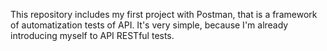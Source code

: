 This repository includes my first project with Postman, that is a framework of automatization tests of API.
It's very simple, because I'm already introducing myself to API RESTful tests.

